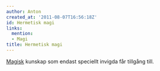 ```yaml
---
author: Anton
created_at: '2011-08-07T16:56:18Z'
id: Hermetisk magi
links:
  mention:
  - Magi
title: Hermetisk magi
---
```


[Magisk] kunskap som endast speciellt invigda får tillgång till.

  [Magisk]: Magi
